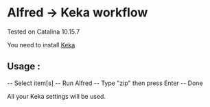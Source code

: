# Alfred -> Keka workflow

Tested on Catalina 10.15.7

You need to install [Keka](https://github.com/aonez/Keka)

## Usage :

-- Select item[s]
-- Run Alfred
-- Type "zip" then press Enter
-- Done

All your Keka settings will be used.
